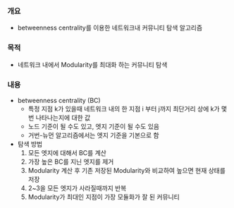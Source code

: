### 개요
- betweenness centrality를 이용한 네트워크내 커뮤니티 탐색 알고리즘

### 목적
- 네트워크 내에서 Modularity를 최대화 하는 커뮤니티 탐색

### 내용
- betweenness centrality (BC)
  - 특정 지점 k가 있을때 네트워크 내의 한 지점 i 부터 j까지 최단거리 상에 k가 몇번 나타나는지에 대한 값
  - 노드 기준이 될 수도 있고, 엣지 기준이 될 수도 있음
  - 거번-뉴먼 알고리즘에서는 엣지 기준을 기본으로 함
- 탐색 방법
  1. 모든 엣지에 대해서 BC를 계산
  2. 가장 높은 BC를 지닌 엣지를 제거
  3. Modularity 계산 후 기존 저장된 Modularity와 비교하여 높으면 현재 상태를 저장
  4. 2~3을 모든 엣지가 사라질때까지 반복
  5. Modularity가 최대인 지점이 가장 모듈화가 잘 된 커뮤니티

